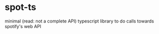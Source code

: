 # spot-ts

minimal (read: not a complete API) typescript library to do calls towards spotify's web API
